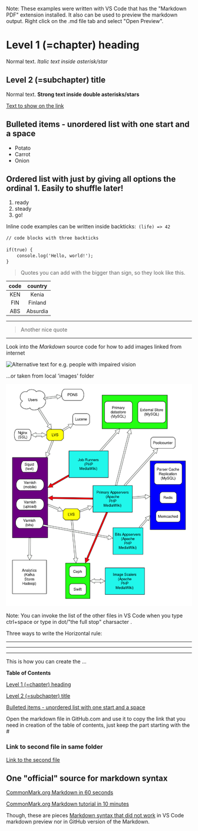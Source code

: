 Note: These examples were written with VS Code that has the "Markdown PDF" extension installed. It also
can be used to preview the markdown output. Right click on the .md file tab and select "Open Preview".

# Level 1 (=chapter) heading

Normal text. *Italic text inside asterisk/star* 

## Level 2 (=subchapter) title

Normal text. **Strong text inside double asterisks/stars**

[Text to show on the link](https://web.microsoftstream.com/) 

## Bulleted items - unordered list with one start **and a space**

* Potato
* Carrot
* Onion

## Ordered list with just by giving all options the ordinal 1.  Easily to shuffle later!

1. ready
1. steady
1. go!

Inline code examples can be written inside backticks:` (life) => 42`

```
// code blocks with three backticks

if(true) {
    console.log('Hello, world!');
}

```


> Quotes you can add with the bigger than sign, so they look like this.


| code | country |
| :--: | :-----: |
| KEN  | Kenia   |
| FIN  | Finland |
| ABS  | Absurdia |

<hr />

> Another nice quote

<hr />

Look into the *Markdown* source code for how to add images linked from internet 

![Alternative text for e.g. people with impaired vision](https://www.kiwi.fi/download/attachments/200048777/Ohjelmistoarkkitehtuuri.png?version=1&modificationDate=1607524001948&api=v2)


...or taken from local 'images' folder 

![Wikipedia's sample picture of server architecture](images/1200px-Wikimedia_Server_Architecture_(simplified).svg.png)

Note: You can invoke the list of the other files in VS Code when you type ctrl+space or type in dot/"the full stop" charsacter  .

Three ways to write the Horizontal rule:
<hr />

---

***

This is how you can create the ...

**Table of Contents**

[Level 1 (=chapter) heading](#level-1-chapter-heading)

[Level 2 (=subchapter) title](#level-2-subchapter-title)

[Bulleted items - unordered list with one start and a space](#bulleted-items---unordered-list-with-one-start-and-a-space)

Open the markdown file in GitHub.com and use it to copy the link that you need in creation of the table of contents,
just keep the part starting with the #

### Link to second file in same folder
[Link to the second file](markdown_file2.md)


## One "official" source for markdown syntax

[CommonMark.org Markdown in 60 seconds](https://commonmark.org/help/)

[CommonMark.org Markdown tutorial in 10 minutes](https://commonmark.org/help/tutorial/)

Though, these are pieces [Markdown syntax that did not work](markdown_not_supported_syntax.md) in VS Code markdown preview nor in GitHub version of the Markdown.